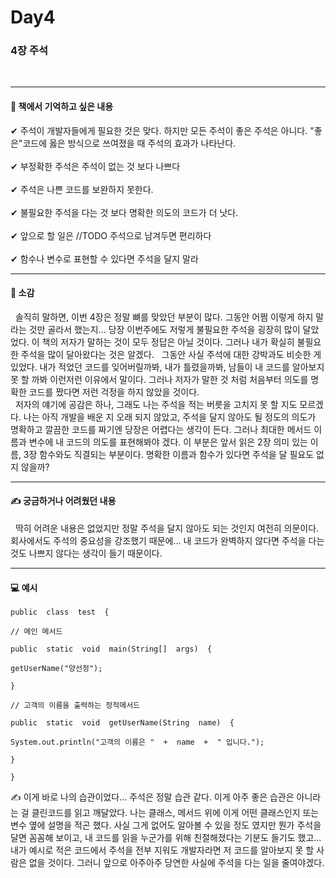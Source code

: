 # Day4 
### 4장 주석 
<br/>

---

#### 📖 책에서 기억하고 싶은 내용 
✔ 주석이 개발자들에게 필요한 것은 맞다. 하지만 모든 주석이 좋은 주석은 아니다.  "좋은"코드에 옳은 방식으로 쓰여졌을 때 주석의 효과가 나타난다. 
<br/><br/>
✔ 부정확한 주석은 주석이 없는 것 보다 나쁘다 
<br/><br/>
✔ 주석은 나쁜 코드를 보완하지 못한다. 
<br/><br/>
✔ 불필요한 주석을 다는 것 보다 명확한 의도의 코드가 더 낫다. 
<br/><br/>
✔ 앞으로 할 일은 //TODO 주석으로 남겨두면 편리하다 
<br/><br/>
✔ 함수나 변수로 표현할 수 있다면 주석을 달지 말라 
<br/>

---

#### 📖 소감 
&nbsp; 솔직히 말하면, 이번 4장은 정말 뼈를 맞았던 부분이 많다. 그동안 어쩜 이렇게 하지 말라는 것만 골라서 했는지... 당장 이번주에도 저렇게 불필요한 주석을 굉장히 많이 달았었다. 이 책의 저자가 말하는 것이 모두 정답은 아닐 것이다. 그러나 내가 확실히 불필요한 주석을 많이 달아왔다는 것은 알겠다. 
&nbsp;  그동안 사실 주석에 대한 강박과도 비슷한 게 있었다. 내가 적었던 코드를 잊어버릴까봐, 내가 틀렸을까봐, 남들이 내 코드를 알아보지 못 할 까봐 이런저런 이유에서 말이다. 그러나 저자가 말한 것 처럼 처음부터 의도를 명확한 코드를 짰다면 저런 걱정을 하지 않았을 것이다. 
<br/>&nbsp; 저자의 얘기에 공감은 하나, 그래도 나는 주석을 적는 버릇을 고치지 못 할 지도 모르겠다. 나는 아직 개발을 배운 지 오래 되지 않았고, 주석을 달지 않아도 될 정도의 의도가 명확하고 깔끔한 코드를 짜기엔 당장은 어렵다는 생각이 든다. 그러나 최대한 메서드 이름과 변수에 내 코드의 의도를 표현해봐야 겠다. 이 부분은 앞서 읽은 2장 의미 있는 이름, 3장 함수와도 직결되는 부분이다. 명확한 이름과 함수가 있다면 주석을 달 필요도 없지 않을까? 

---

#### ✍ 궁금하거나 어려웠던 내용
&nbsp; 딱히 어려운 내용은 없었지만 정말 주석을 달지 않아도 되는 것인지 여전히 의문이다. 회사에서도 주석의 중요성을 강조했기 때문에... 내 코드가 완벽하지 않다면 주석을 다는 것도 나쁘지 않다는 생각이 들기 때문이다. 

---

#### 💻 예시 
```
public  class  test  {

// 메인 메서드

public  static  void  main(String[]  args)  {

getUserName("양선정");

}

// 고객의 이름을 출력하는 정적메서드

public  static  void  getUserName(String  name)  {

System.out.println("고객의 이름은 "  +  name  +  " 입니다.");

}

}
```
✍ 이게 바로 나의 습관이었다... 주석은 정말 습관 같다. 이게 아주 좋은 습관은 아니라는 걸 클린코드를 읽고 깨달았다. 나는 클래스, 메서드 위에 이게 어떤 클래스인지 또는 변수 옆에 설명을 적곤 했다. 사실 그게 없어도 알아볼 수 있을 정도 였지만 뭔가 주석을 달면 꼼꼼해 보이고, 내 코드를 읽을 누군가를 위해 친절해졌다는 기분도 들기도 했고... 내가 예시로 적은 코드에서 주석을 전부 지워도 개발자라면 저 코드를 알아보지 못 할 사람은 없을 것이다. 그러니 앞으로 아주아주 당연한 사실에 주석을 다는 일을 줄여야겠다. 
